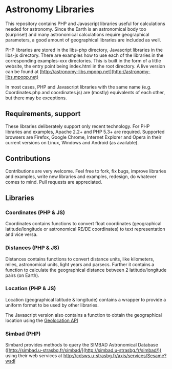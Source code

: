 Astronomy Libraries
===================

This repository contains PHP and Javascript libraries useful for calculations needed for astronomy. Since the Earth is an astronomical body too (surprise!) and many astronomical calculations require geographical parameters, a good amount of geographical libraries are included as well.

PHP libraries are stored in the libs-php directory, Javascript libraries in the libs-js directory. There are examples how to use each of the libraries in the corresponding examples-xxx directories. This is built in the form of a little website, the entry point being index.html in the root directory. A live version can be found at [http://astronomy-libs.mpopp.net](http://astronomy-libs.mpopp.net)

In most cases, PHP and Javascript libraries with the same name (e.g. Coordinates.php and coordinates.js) are (mostly) equivalents of each other, but there may be exceptions.

Requirements, support
---------------------

These libraries deliberately support only recent technology. For PHP libraries and examples, Apache 2.2+ and PHP 5.3+ are required. Supported browsers are Firefox, Google Chrome, Internet Explorer and Opera in their current versions on Linux, Windows and Android (as available).

Contributions
-------------

Contributions are very welcome. Feel free to fork, fix bugs, improve libraries and examples, write new libraries and examples, redesign, do whatever comes to mind. Pull requests are appreciated.

Libraries
---------

### Coordinates (PHP & JS)

Coordinates contains functions to convert float coordinates (geographical latitude/longitude or astronomical RE/DE coordinates) to text representation and vice versa.

### Distances (PHP & JS)

Distances contains functions to convert distance units, like kilometers, miles, astronomical units, light years and parsecs. Further it contains a function to calculate the geographical distance between 2 latitude/longitude pairs (on Earth).

### Location (PHP & JS)

Location (geographical latitude & longitude) contains a wrapper to provide a uniform format to be used by other libraries.

The Javascript version also contains a function to obtain the geographical location using the [Geolocation API](http://dev.w3.org/geo/api/spec-source.html)

### Simbad (PHP)

Simbard provides methods to query the SIMBAD Astronomical Database ([http://simbad.u-strasbg.fr/simbad/](http://simbad.u-strasbg.fr/simbad/)) using their web services at http://cdsws.u-strasbg.fr/axis/services/Sesame?wsdl